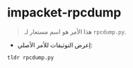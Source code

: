 # impacket-rpcdump

> هذا الأمر هو اسم مستعار لـ `rpcdump.py`.

- إعرض التوثيقات للأمر الأصلي:

`tldr rpcdump.py`
